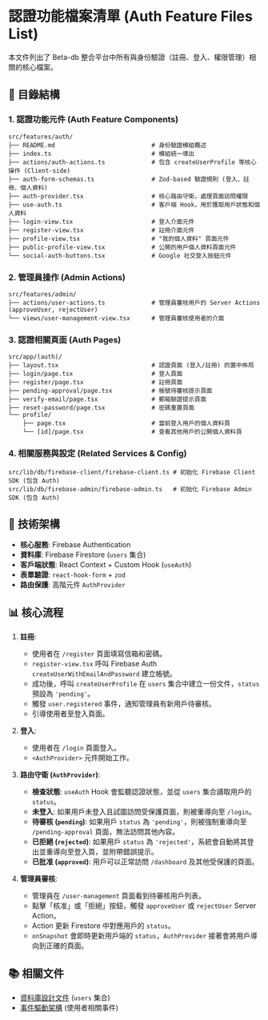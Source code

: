 # 認證功能檔案清單 (Auth Feature Files List)

本文件列出了 Beta-db 整合平台中所有與身份驗證（註冊、登入、權限管理）相關的核心檔案。

## 📁 目錄結構

### 1. 認證功能元件 (Auth Feature Components)
```
src/features/auth/
├── README.md                           # 身份驗證模組概述
├── index.ts                            # 模組統一導出
├── actions/auth-actions.ts             # 包含 createUserProfile 等核心操作 (Client-side)
├── auth-form-schemas.ts                # Zod-based 驗證規則 (登入、註冊、個人資料)
├── auth-provider.tsx                   # 核心路由守衛，處理頁面訪問權限
├── use-auth.ts                         # 客戶端 Hook，用於獲取用戶狀態和個人資料
├── login-view.tsx                      # 登入介面元件
├── register-view.tsx                   # 註冊介面元件
├── profile-view.tsx                    # "我的個人資料" 頁面元件
├── public-profile-view.tsx             # 公開的用戶個人資料頁面元件
└── social-auth-buttons.tsx             # Google 社交登入按鈕元件
```

### 2. 管理員操作 (Admin Actions)
```
src/features/admin/
├── actions/user-actions.ts             # 管理員審核用戶的 Server Actions (approveUser, rejectUser)
└── views/user-management-view.tsx      # 管理員審核使用者的介面
```

### 3. 認證相關頁面 (Auth Pages)
```
src/app/(auth)/
├── layout.tsx                          # 認證頁面 (登入/註冊) 的置中佈局
├── login/page.tsx                      # 登入頁面
├── register/page.tsx                   # 註冊頁面
├── pending-approval/page.tsx           # 帳號待審核提示頁面
├── verify-email/page.tsx               # 郵箱驗證提示頁面
├── reset-password/page.tsx             # 密碼重置頁面
└── profile/
    ├── page.tsx                        # 當前登入用戶的個人資料頁
    └── [id]/page.tsx                   # 查看其他用戶的公開個人資料頁
```

### 4. 相關服務與設定 (Related Services & Config)
```
src/lib/db/firebase-client/firebase-client.ts # 初始化 Firebase Client SDK (包含 Auth)
src/lib/db/firebase-admin/firebase-admin.ts   # 初始化 Firebase Admin SDK (包含 Auth)
```

## 🔧 技術架構

- **核心服務**: Firebase Authentication
- **資料庫**: Firebase Firestore (`users` 集合)
- **客戶端狀態**: React Context + Custom Hook (`useAuth`)
- **表單驗證**: `react-hook-form` + `zod`
- **路由保護**: 高階元件 `AuthProvider`

## 📊 核心流程

1.  **註冊**:
    - 使用者在 `/register` 頁面填寫信箱和密碼。
    - `register-view.tsx` 呼叫 Firebase Auth `createUserWithEmailAndPassword` 建立帳號。
    - 成功後，呼叫 `createUserProfile` 在 `users` 集合中建立一份文件，`status` 預設為 `'pending'`。
    - 觸發 `user.registered` 事件，通知管理員有新用戶待審核。
    - 引導使用者至登入頁面。

2.  **登入**:
    - 使用者在 `/login` 頁面登入。
    - `<AuthProvider>` 元件開始工作。

3.  **路由守衛 (`AuthProvider`)**:
    - **檢查狀態**: `useAuth` Hook 會監聽認證狀態，並從 `users` 集合讀取用戶的 `status`。
    - **未登入**: 如果用戶未登入且試圖訪問受保護頁面，則被重導向至 `/login`。
    - **待審核 (`pending`)**: 如果用戶 `status` 為 `'pending'`，則被強制重導向至 `/pending-approval` 頁面，無法訪問其他內容。
    - **已拒絕 (`rejected`)**: 如果用戶 `status` 為 `'rejected'`，系統會自動將其登出並重導向至登入頁，並附帶錯誤提示。
    - **已批准 (`approved`)**: 用戶可以正常訪問 `/dashboard` 及其他受保護的頁面。

4.  **管理員審核**:
    - 管理員在 `/user-management` 頁面看到待審核用戶列表。
    - 點擊「核准」或「拒絕」按鈕，觸發 `approveUser` 或 `rejectUser` Server Action。
    - Action 更新 Firestore 中對應用戶的 `status`。
    - `onSnapshot` 會即時更新用戶端的 `status`，`AuthProvider` 接著會將用戶導向到正確的頁面。

## 📚 相關文件

- [資料庫設計文件](./database.md) (`users` 集合)
- [事件驅動架構](./events.md) (使用者相關事件)
